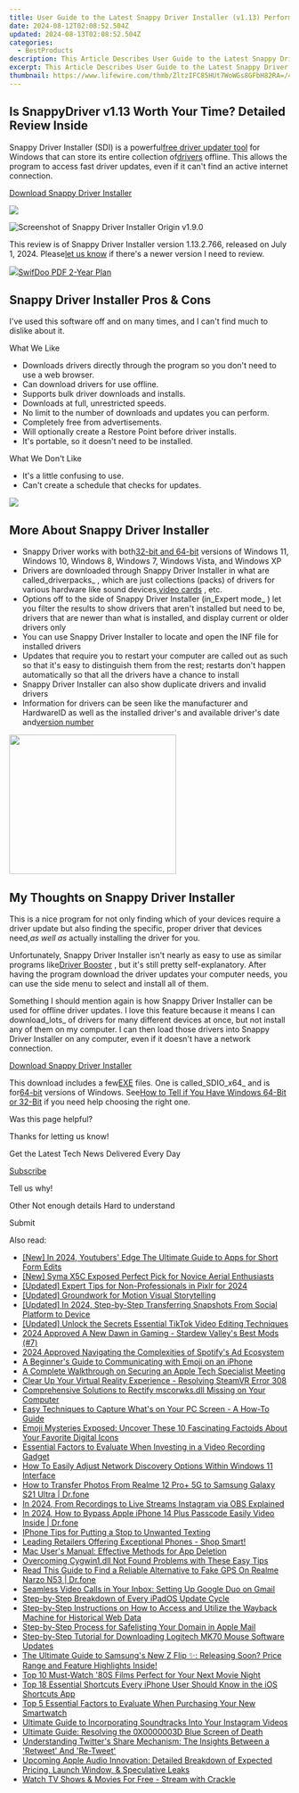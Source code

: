 ```yaml
---
title: User Guide to the Latest Snappy Driver Installer (v1.13) Performance Review
date: 2024-08-12T02:08:52.504Z
updated: 2024-08-13T02:08:52.504Z
categories:
  - BestProducts
description: This Article Describes User Guide to the Latest Snappy Driver Installer (v1.13) Performance Review
excerpt: This Article Describes User Guide to the Latest Snappy Driver Installer (v1.13) Performance Review
thumbnail: https://www.lifewire.com/thmb/ZltzIFC85HUt7WoWGs8GFbH82RA=/400x300/filters:no_upscale():max_bytes(150000):strip_icc():format(webp)/snappy-driver-1-9-0-4ff8d72b8707420bb1eaf43ae8ad2a66.png
---
```


## Is SnappyDriver v1.13 Worth Your Time? Detailed Review Inside
 Snappy Driver Installer (SDI) is a powerful[free driver updater tool](https://www.lifewire.com/free-driver-updater-tools-2619206) for Windows that can store its entire collection of[drivers](https://www.lifewire.com/what-is-a-device-driver-2625796) offline. This allows the program to access fast driver updates, even if it can't find an active internet connection.

[Download Snappy Driver Installer](https://www.glenn.delahoy.com/snappy-driver-installer-origin/)

<!-- affiliate ads begin -->
<a href="https://secure.2checkout.com/order/checkout.php?PRODS=4729320&QTY=1&AFFILIATE=108875&CART=1"><img src="https://secure.avangate.com/images/merchant/f7f07e7dab09533bc71247a5b29a7373/products/2_iDeviceMessageBox.png" border="0"></a>
<!-- affiliate ads end -->
![Screenshot of Snappy Driver Installer Origin v1.9.0](https://www.lifewire.com/thmb/w3bydyDTmIS5v-9h2DLjEBLA4Ww=/1500x0/filters:no_upscale():max_bytes(150000):strip_icc():format(webp)/snappy-driver-1-9-0-1ed8d29313be4cc6b958ffa8d95f4c88.png)

 This review is of Snappy Driver Installer version 1.13.2.766, released on July 1, 2024\. Please[let us know](https://www.lifewire.com/mailto:feedback@lifewire.com) if there's a newer version I need to review.

<!-- affiliate ads begin -->
<a href="https://purchase.swifdoo.com/order/checkout.php?PRODS=40002580&QTY=1&AFFILIATE=108875&CART=1"><img src="https://secure.avangate.com/images/merchant/8b932759a5a04ddb34bf79e3f9072e4b/products/3_Product%20box%20white-1024x1024.png" border="0">SwifDoo PDF 2-Year Plan</a>
<!-- affiliate ads end -->
## Snappy Driver Installer Pros & Cons

 I've used this software off and on many times, and I can't find much to dislike about it.

 What We Like

* Downloads drivers directly through the program so you don't need to use a web browser.
* Can download drivers for use offline.
* Supports bulk driver downloads and installs.
* Downloads at full, unrestricted speeds.
* No limit to the number of downloads and updates you can perform.
* Completely free from advertisements.
* Will optionally create a Restore Point before driver installs.
* It's portable, so it doesn't need to be installed.

 What We Don't Like

* It's a little confusing to use.
* Can't create a schedule that checks for updates.

<!-- affiliate ads begin -->
<a href="https://shop.mondly.com/affiliate.php?ACCOUNT=ATISTUDI&AFFILIATE=108875&PATH=https%3A%2F%2Fwww.mondly.com%3FAFFILIATE%3D108875%26RESOURCE%3D%2BEducational%2B300x600%2B"><img src="https://secure.avangate.com/images/merchant/69c418c33ec2e1a4267fa9bb77fa1428/educational-300x600.gif" border="0"></a>
<!-- affiliate ads end -->
## More About Snappy Driver Installer

* Snappy Driver works with both[32-bit and 64-bit](https://www.lifewire.com/32-bit-64-bit-2624554) versions of Windows 11, Windows 10, Windows 8, Windows 7, Windows Vista, and Windows XP
* Drivers are downloaded through Snappy Driver Installer in what are called_driverpacks_ , which are just collections (packs) of drivers for various hardware like sound devices,[video cards](https://www.lifewire.com/what-is-a-video-card-2618161) , etc.
* Options off to the side of Snappy Driver Installer (in_Expert mode_ ) let you filter the results to show drivers that aren't installed but need to be, drivers that are newer than what is installed, and display current or older drivers only
* You can use Snappy Driver Installer to locate and open the INF file for installed drivers
* Updates that require you to restart your computer are called out as such so that it's easy to distinguish them from the rest; restarts don't happen automatically so that all the drivers have a chance to install
* Snappy Driver Installer can also show duplicate drivers and invalid drivers
* Information for drivers can be seen like the manufacturer and HardwareID as well as the installed driver's and available driver's date and[version number](https://www.lifewire.com/version-number-2626043)

<!-- affiliate ads begin -->
<a href="https://dhgate.sjv.io/c/5597632/1678785/12108" target="_top" id="1678785"><img src="//a.impactradius-go.com/display-ad/12108-1678785" border="0" alt="" width="300" height="250"/></a>
<!-- affiliate ads end -->
## My Thoughts on Snappy Driver Installer

 This is a nice program for not only finding which of your devices require a driver update but also finding the specific, proper driver that devices need,_as well as_ actually installing the driver for you.

 Unfortunately, Snappy Driver Installer isn't nearly as easy to use as similar programs like[Driver Booster](https://www.lifewire.com/driver-booster-review-2619190) , but it's still pretty self-explanatory. After having the program download the driver updates your computer needs, you can use the side menu to select and install all of them.

 Something I should mention again is how Snappy Driver Installer can be used for offline driver updates. I love this feature because it means I can download_lots_ of drivers for many different devices at once, but not install any of them on my computer. I can then load those drivers into Snappy Driver Installer on any computer, even if it doesn't have a network connection.

[Download Snappy Driver Installer](https://www.glenn.delahoy.com/snappy-driver-installer-origin/)

 This download includes a few[EXE](https://www.lifewire.com/exe-file-2622732) files. One is called_SDIO\_x64_ and is for[64-bit](https://www.lifewire.com/32-bit-64-bit-2624554) versions of Windows. See[How to Tell if You Have Windows 64-Bit or 32-Bit](https://www.lifewire.com/am-i-running-a-32-bit-or-64-bit-version-of-windows-2624475) if you need help choosing the right one.

Was this page helpful?

Thanks for letting us know!

 Get the Latest Tech News Delivered Every Day

[Subscribe](https://www.lifewire.com/#)

Tell us why!

 Other  Not enough details  Hard to understand

 Submit

<ins class="adsbygoogle"
     style="display:block"
     data-ad-format="autorelaxed"
     data-ad-client="ca-pub-7571918770474297"
     data-ad-slot="1223367746"></ins>



<ins class="adsbygoogle"
     style="display:block"
     data-ad-client="ca-pub-7571918770474297"
     data-ad-slot="8358498916"
     data-ad-format="auto"
     data-full-width-responsive="true"></ins>

<span class="atpl-alsoreadstyle">Also read:</span>
<div><ul>
<li><a href="https://youtube-web.techidaily.com/n-2024-youtubers-edge-the-ultimate-guide-to-apps-for-short-form-edits/"><u>[New] In 2024, Youtubers' Edge  The Ultimate Guide to Apps for Short Form Edits</u></a></li>
<li><a href="https://some-approaches.techidaily.com/new-syma-x5c-exposed-perfect-pick-for-novice-aerial-enthusiasts/"><u>[New] Syma X5C Exposed  Perfect Pick for Novice Aerial Enthusiasts</u></a></li>
<li><a href="https://vp-tips.techidaily.com/updated-expert-tips-for-non-professionals-in-pixlr-for-2024/"><u>[Updated] Expert Tips for Non-Professionals in Pixlr for 2024</u></a></li>
<li><a href="https://some-knowledge.techidaily.com/updated-groundwork-for-motion-visual-storytelling/"><u>[Updated] Groundwork for Motion Visual Storytelling</u></a></li>
<li><a href="https://snapchat-videos.techidaily.com/updated-in-2024-step-by-step-transferring-snapshots-from-social-platform-to-device/"><u>[Updated] In 2024, Step-by-Step  Transferring Snapshots From Social Platform to Device</u></a></li>
<li><a href="https://some-skills.techidaily.com/updated-unlock-the-secrets-essential-tiktok-video-editing-techniques/"><u>[Updated] Unlock the Secrets  Essential TikTok Video Editing Techniques</u></a></li>
<li><a href="https://visual-screen-recording.techidaily.com/2024-approved-a-new-dawn-in-gaming-stardew-valleys-best-mods-7/"><u>2024 Approved  A New Dawn in Gaming - Stardew Valley's Best Mods (#7)</u></a></li>
<li><a href="https://fox-direct.techidaily.com/2024-approved-navigating-the-complexities-of-spotifys-ad-ecosystem/"><u>2024 Approved  Navigating the Complexities of Spotify's Ad Ecosystem</u></a></li>
<li><a href="https://techno-recovery.techidaily.com/a-beginners-guide-to-communicating-with-emoji-on-an-iphone/"><u>A Beginner's Guide to Communicating with Emoji on an iPhone</u></a></li>
<li><a href="https://techno-recovery.techidaily.com/a-complete-walkthrough-on-securing-an-apple-tech-specialist-meeting/"><u>A Complete Walkthrough on Securing an Apple Tech Specialist Meeting</u></a></li>
<li><a href="https://win-blog.techidaily.com/clear-up-your-virtual-reality-experience-resolving-steamvr-error-308/"><u>Clear Up Your Virtual Reality Experience - Resolving SteamVR Error 308</u></a></li>
<li><a href="https://techno-recovery.techidaily.com/comprehensive-solutions-to-rectify-mscorwksdll-missing-on-your-computer/"><u>Comprehensive Solutions to Rectify mscorwks.dll Missing on Your Computer</u></a></li>
<li><a href="https://techno-recovery.techidaily.com/easy-techniques-to-capture-whats-on-your-pc-screen-a-how-to-guide/"><u>Easy Techniques to Capture What's on Your PC Screen - A How-To Guide</u></a></li>
<li><a href="https://techno-recovery.techidaily.com/emoji-mysteries-exposed-uncover-these-10-fascinating-factoids-about-your-favorite-digital-icons/"><u>Emoji Mysteries Exposed: Uncover These 10 Fascinating Factoids About Your Favorite Digital Icons</u></a></li>
<li><a href="https://techno-recovery.techidaily.com/essential-factors-to-evaluate-when-investing-in-a-video-recording-gadget/"><u>Essential Factors to Evaluate When Investing in a Video Recording Gadget</u></a></li>
<li><a href="https://techno-recovery.techidaily.com/how-to-easily-adjust-network-discovery-options-within-windows-11-interface/"><u>How To Easily Adjust Network Discovery Options Within Windows 11 Interface</u></a></li>
<li><a href="https://android-transfer.techidaily.com/how-to-transfer-photos-from-realme-12-proplus-5g-to-samsung-galaxy-s21-ultra-drfone-by-drfone-transfer-from-android-transfer-from-android/"><u>How to Transfer Photos From Realme 12 Pro+ 5G to Samsung Galaxy S21 Ultra | Dr.fone</u></a></li>
<li><a href="https://screen-capture.techidaily.com/in-2024-from-recordings-to-live-streams-instagram-via-obs-explained/"><u>In 2024, From Recordings to Live Streams  Instagram via OBS Explained</u></a></li>
<li><a href="https://iphone-unlock.techidaily.com/in-2024-how-to-bypass-apple-iphone-14-plus-passcode-easily-video-inside-drfone-by-drfone-ios/"><u>In 2024, How to Bypass Apple iPhone 14 Plus Passcode Easily Video Inside | Dr.fone</u></a></li>
<li><a href="https://techno-recovery.techidaily.com/iphone-tips-for-putting-a-stop-to-unwanted-texting/"><u>IPhone Tips for Putting a Stop to Unwanted Texting</u></a></li>
<li><a href="https://techno-recovery.techidaily.com/leading-retailers-offering-exceptional-phones-shop-smart/"><u>Leading Retailers Offering Exceptional Phones - Shop Smart!</u></a></li>
<li><a href="https://techno-recovery.techidaily.com/mac-users-manual-effective-methods-for-app-deletion/"><u>Mac User's Manual: Effective Methods for App Deletion</u></a></li>
<li><a href="https://techno-recovery.techidaily.com/overcoming-cygwin1dll-not-found-problems-with-these-easy-tips/"><u>Overcoming Cygwin1.dll Not Found Problems with These Easy Tips</u></a></li>
<li><a href="https://fake-location.techidaily.com/read-this-guide-to-find-a-reliable-alternative-to-fake-gps-on-realme-narzo-n53-drfone-by-drfone-virtual-android/"><u>Read This Guide to Find a Reliable Alternative to Fake GPS On Realme Narzo N53 | Dr.fone</u></a></li>
<li><a href="https://techno-recovery.techidaily.com/seamless-video-calls-in-your-inbox-setting-up-google-duo-on-gmail/"><u>Seamless Video Calls in Your Inbox: Setting Up Google Duo on Gmail</u></a></li>
<li><a href="https://techno-recovery.techidaily.com/step-by-step-breakdown-of-every-ipados-update-cycle/"><u>Step-by-Step Breakdown of Every iPadOS Update Cycle</u></a></li>
<li><a href="https://techno-recovery.techidaily.com/step-by-step-instructions-on-how-to-access-and-utilize-the-wayback-machine-for-historical-web-data/"><u>Step-by-Step Instructions on How to Access and Utilize the Wayback Machine for Historical Web Data</u></a></li>
<li><a href="https://techno-recovery.techidaily.com/step-by-step-process-for-safelisting-your-domain-in-apple-mail/"><u>Step-by-Step Process for Safelisting Your Domain in Apple Mail</u></a></li>
<li><a href="https://win-amazing.techidaily.com/step-by-step-tutorial-for-downloading-logitech-mk70-mouse-software-updates/"><u>Step-by-Step Tutorial for Downloading Logitech MK70 Mouse Software Updates</u></a></li>
<li><a href="https://techno-recovery.techidaily.com/1722896037789-the-ultimate-guide-to-samsungs-new-z-flip-releasing-soon-price-range-and-feature-highlights-inside/"><u>The Ultimate Guide to Samsung's New Z Flip ✨: Releasing Soon? Price Range and Feature Highlights Inside!</u></a></li>
<li><a href="https://techno-recovery.techidaily.com/top-10-must-watch-80s-films-perfect-for-your-next-movie-night/"><u>Top 10 Must-Watch '80S Films Perfect for Your Next Movie Night</u></a></li>
<li><a href="https://techno-recovery.techidaily.com/top-18-essential-shortcuts-every-iphone-user-should-know-in-the-ios-shortcuts-app/"><u>Top 18 Essential Shortcuts Every iPhone User Should Know in the iOS Shortcuts App</u></a></li>
<li><a href="https://techno-recovery.techidaily.com/top-5-essential-factors-to-evaluate-when-purchasing-your-new-smartwatch/"><u>Top 5 Essential Factors to Evaluate When Purchasing Your New Smartwatch</u></a></li>
<li><a href="https://techno-recovery.techidaily.com/ultimate-guide-to-incorporating-soundtracks-into-your-instagram-videos/"><u>Ultimate Guide to Incorporating Soundtracks Into Your Instagram Videos</u></a></li>
<li><a href="https://techno-recovery.techidaily.com/ultimate-guide-resolving-the-0x0000003d-blue-screen-of-death/"><u>Ultimate Guide: Resolving the 0X0000003D Blue Screen of Death</u></a></li>
<li><a href="https://techno-recovery.techidaily.com/understanding-twitters-share-mechanism-the-insights-between-a-retweet-and-re-tweet/"><u>Understanding Twitter's Share Mechanism: The Insights Between a 'Retweet' And 'Re-Tweet'</u></a></li>
<li><a href="https://techno-recovery.techidaily.com/upcoming-apple-audio-innovation-detailed-breakdown-of-expected-pricing-launch-window-and-speculative-leaks/"><u>Upcoming Apple Audio Innovation: Detailed Breakdown of Expected Pricing, Launch Window, & Speculative Leaks</u></a></li>
<li><a href="https://techno-recovery.techidaily.com/watch-tv-shows-and-movies-for-free-stream-with-crackle/"><u>Watch TV Shows & Movies For Free - Stream with Crackle</u></a></li>
</ul></div>
